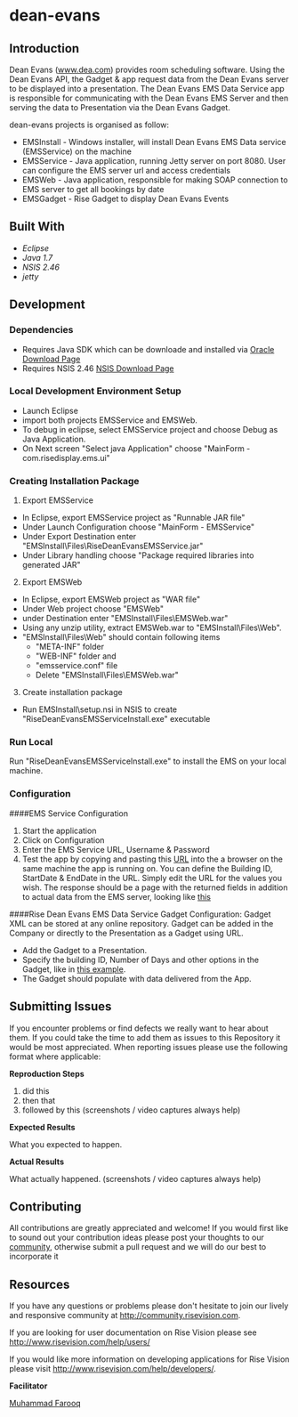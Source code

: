 # dean-evans

## Introduction

Dean Evans (www.dea.com) provides room scheduling software. Using the Dean Evans API, the Gadget & app request data from the Dean Evans server to be displayed into a presentation. The Dean Evans EMS Data Service app is responsible for communicating with the Dean Evans EMS Server and then serving the data to Presentation via the Dean Evans Gadget.

dean-evans projects is organised as follow:

 - EMSInstall - Windows installer, will install Dean Evans EMS Data service (EMSService) on the machine
 - EMSService - Java application, running Jetty server on port 8080. User can configure the EMS server url and access credentials
 - EMSWeb - Java application, responsible for making SOAP connection to EMS server to get all bookings by date
 - EMSGadget - Rise Gadget to display Dean Evans Events

## Built With
- *Eclipse*
- *Java 1.7*
- *NSIS 2.46* 
- *jetty* 

## Development 

### Dependencies
* Requires Java SDK which can be downloade and installed via [Oracle Download Page](http://www.oracle.com/technetwork/java/javaee/downloads/java-ee-sdk-7-downloads-1956236.html")
* Requires NSIS 2.46 [NSIS Download Page](http://nsis.sourceforge.net/Download")

### Local Development Environment Setup

 - Launch Eclipse
 - import both projects EMSService and EMSWeb.
 - To debug in eclipse, select EMSService project and choose Debug as Java Application. 
 - On Next screen "Select java Application" choose "MainForm - com.risedisplay.ems.ui"

### Creating Installation Package 

 1. Export EMSService
 - In Eclipse, export EMSService project as "Runnable JAR file"
 - Under Launch Configuration choose "MainForm - EMSService"
 - Under Export Destination enter "EMSInstall\Files\RiseDeanEvansEMSService.jar"
 - Under Library handling choose "Package required libraries into generated JAR"

 2. Export EMSWeb

- In Eclipse, export EMSWeb project as "WAR file"
- Under Web project choose "EMSWeb"
- under Destination enter "EMSInstall\Files\EMSWeb.war"
- Using any unzip utility, extract EMSWeb.war to "EMSInstall\Files\Web".
- "EMSInstall\Files\Web" should contain following items
	 - "META-INF" folder
	 - "WEB-INF" folder and
	 - "emsservice.conf" file
	- Delete "EMSInstall\Files\EMSWeb.war"
 
 3. Create installation package
 - Run EMSInstall\setup.nsi in NSIS to create "RiseDeanEvansEMSServiceInstall.exe" executable



  

### Run Local
Run "RiseDeanEvansEMSServiceInstall.exe" to install the EMS on your local machine.

### Configuration

####EMS Service Configuration
 1. Start the application
 2. Click on Configuration
 3. Enter the EMS Service URL, Username & Password
 4. Test the app by copying and pasting this [URL](http://www.google.com/url?q=http%3A%2F%2F127.0.0.1%3A8080%2Fbookings%3FbuildingId%3D1%26startDate%3D2011-12-14T00%3A00%3A00%26endDate%3D2011-12-14T23%3A59%3A59&sa=D&sntz=1&usg=AFQjCNFEu1BFFTBGlRWmk_usi3RdTlipJg) into the a browser on the same machine the app is running on. You can define the Building ID, StartDate & EndDate in the URL. Simply edit the URL for the values you wish. The response should be a page with the returned fields in addition to actual data from the EMS server, looking like [this](http://www.google.com/url?q=http%3A%2F%2Fscreencast.com%2Ft%2FHDnwj5JaE&sa=D&sntz=1&usg=AFQjCNHOxZiU0p3bKUQ-VlD3l3k2TQicLg)

####Rise Dean Evans EMS Data Service Gadget Configuration:
Gadget XML can be stored at any online repository. Gadget can be added in the Company or directly to the Presentation as a Gadget using URL.

 - Add the Gadget to a Presentation.
 - Specify the building ID, Number of Days and other options in the Gadget, like in [this example](http://www.google.com/url?q=http%3A%2F%2Fscreencast.com%2Ft%2FAq7toiXxA&sa=D&sntz=1&usg=AFQjCNFA0dO9EO_edcXocB86nli0re4tpw).
 - The Gadget should populate with data delivered from the App.

## Submitting Issues 
If you encounter problems or find defects we really want to hear about them. If you could take the time to add them as issues to this Repository it would be most appreciated. When reporting issues please use the following format where applicable:

**Reproduction Steps**

1. did this
2. then that
3. followed by this (screenshots / video captures always help)

**Expected Results**

What you expected to happen.

**Actual Results**

What actually happened. (screenshots / video captures always help)

## Contributing
All contributions are greatly appreciated and welcome! If you would first like to sound out your contribution ideas please post your thoughts to our [community](http://community.risevision.com), otherwise submit a pull request and we will do our best to incorporate it


## Resources
If you have any questions or problems please don't hesitate to join our lively and responsive community at http://community.risevision.com.

If you are looking for user documentation on Rise Vision please see http://www.risevision.com/help/users/

If you would like more information on developing applications for Rise Vision please visit http://www.risevision.com/help/developers/. 




**Facilitator**

[Muhammad Farooq](https://github.com/mfarooq2000 "Muhammad Farooq")
